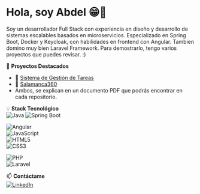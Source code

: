 # Hola, soy Abdel 😁👋  

Soy un desarrollador Full Stack con experiencia en diseño y desarrollo de sistemas escalables basados en microservicios. Especializado en Spring Boot, Docker y Keycloak, con habilidades en frontend con Angular. 
Tambien domino muy bien Laravel Framework. Para demostrarlo, tengo varios proyectos que puedes revisar. :)

📌 **Proyectos Destacados**  
- 🔹 [Sistema de Gestión de Tareas](https://github.com/abdel-1234/Sistema-Gestion-Tareas)  
- 🔹 [Salamanca360](https://github.com/Abdel-1234/Salamanca360)
- Ambos, se explican en un documento PDF que podrás encontrar en cada repositorio.

💡 **Stack Tecnológico**  
![Java](https://img.shields.io/badge/Java-ED8B00?style=for-the-badge&logo=openjdk&logoColor=white)  ![Spring Boot](https://img.shields.io/badge/Spring%20Boot-6DB33F?style=for-the-badge&logo=spring&logoColor=white)  

![Angular](https://img.shields.io/badge/Angular-DD0031?style=for-the-badge&logo=angular&logoColor=white)  
![JavaScript](https://img.shields.io/badge/JavaScript-F7DF1E?style=for-the-badge&logo=javascript&logoColor=black)  
![HTML5](https://img.shields.io/badge/HTML5-E34F26?style=for-the-badge&logo=html5&logoColor=white)  
![CSS3](https://img.shields.io/badge/CSS3-1572B6?style=for-the-badge&logo=css3&logoColor=white)  

![PHP](https://img.shields.io/badge/PHP-777BB4?style=for-the-badge&logo=php&logoColor=white)  
![Laravel](https://img.shields.io/badge/Laravel-FF2D20?style=for-the-badge&logo=laravel&logoColor=white)  

📫 **Contáctame**  
[![LinkedIn](https://img.shields.io/badge/LinkedIn-0077B5?style=for-the-badge&logo=linkedin&logoColor=white)](linkedin.com/in/abdessamad-oubrahim-akkouh-605050311)



